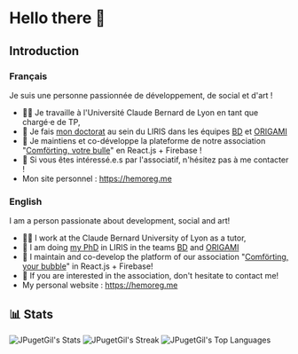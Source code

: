 # Hello there 👋
## Introduction
### Français
Je suis une personne passionnée de développement, de social et d'art !

- 🧑‍🏫 Je travaille à l'Université Claude Bernard de Lyon en tant que chargé·e de TP,
- 🔭 Je fais [mon doctorat](https://liris.cnrs.fr/these/these-jey-puget-gil) au sein du LIRIS dans les équipes [BD](https://liris.cnrs.fr/equipe/bd) et [ORIGAMI](https://liris.cnrs.fr/equipe/origami)
- 👯 Je maintiens et co-développe la plateforme de notre association "[Comförting, votre bulle](https://comforting.xyz)" en React.js + Firebase !
- 🤔 Si vous êtes intéressé.e.s par l'associatif, n'hésitez pas à me contacter !
- Mon site personnel : https://hemoreg.me

### English
I am a person passionate about development, social and art!

- 🧑‍🏫 I work at the Claude Bernard University of Lyon as a tutor,
- 🔭 I am doing [my PhD](https://liris.cnrs.fr/en/thesis/thesis-jey-puget-gil) in LIRIS in the teams [BD](https://liris.cnrs.fr/en/team/bd) and [ORIGAMI](https://liris.cnrs.fr/en/team/origami)
- 👯 I maintain and co-develop the platform of our association "[Comförting, your bubble](https://comforting.xyz)" in React.js + Firebase!
- 🤔 If you are interested in the association, don't hesitate to contact me!
- My personal website : https://hemoreg.me

## 📊 Stats
![JPugetGil's Stats](https://github-readme-stats.vercel.app/api?username=JPugetGil&theme=transparent&show_icons=true&hide_border=true&count_private=true)
![JPugetGil's Streak](https://github-readme-streak-stats.herokuapp.com/?user=JPugetGil&theme=transparent&hide_border=true)
![JPugetGil's Top Languages](https://github-readme-stats.vercel.app/api/top-langs/?username=JPugetGil&theme=transparent&show_icons=true&hide_border=true&layout=compact)
